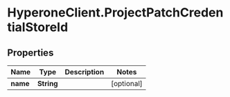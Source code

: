 # HyperoneClient.ProjectPatchCredentialStoreId

## Properties

Name | Type | Description | Notes
------------ | ------------- | ------------- | -------------
**name** | **String** |  | [optional] 


